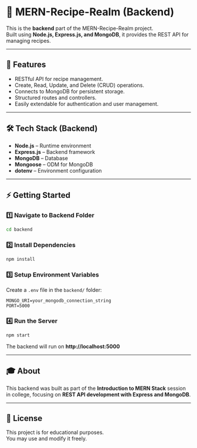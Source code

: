 # 🍴 MERN-Recipe-Realm (Backend)

This is the **backend** part of the MERN-Recipe-Realm project.  
Built using **Node.js, Express.js, and MongoDB**, it provides the REST API for managing recipes.

---

## 🚀 Features
- RESTful API for recipe management.  
- Create, Read, Update, and Delete (CRUD) operations.  
- Connects to MongoDB for persistent storage.  
- Structured routes and controllers.  
- Easily extendable for authentication and user management.  

---

## 🛠️ Tech Stack (Backend)
- **Node.js** – Runtime environment  
- **Express.js** – Backend framework  
- **MongoDB** – Database  
- **Mongoose** – ODM for MongoDB  
- **dotenv** – Environment configuration  

---

## ⚡ Getting Started

### 1️⃣ Navigate to Backend Folder
```bash
cd backend
```

### 2️⃣ Install Dependencies
```bash
npm install
```

### 3️⃣ Setup Environment Variables
Create a `.env` file in the `backend/` folder:
```
MONGO_URI=your_mongodb_connection_string
PORT=5000
```

### 4️⃣ Run the Server
```bash
npm start
```
The backend will run on **http://localhost:5000**

---

## 🎓 About
This backend was built as part of the **Introduction to MERN Stack** session in college, focusing on **REST API development with Express and MongoDB**.

---

## 📜 License
This project is for educational purposes.  
You may use and modify it freely.
